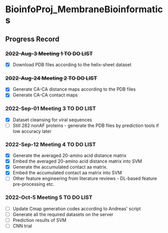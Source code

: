 # BioinfoProj_MembraneBioinformatics

## Progress Record

### ~~2022-Aug-3 Meeting 1 TO DO LIST~~
- [x] Download PDB files according to the helix-sheet dataset 

### ~~2022-Aug-24 Meeting 2 TO DO LIST~~
- [x] Generate CA-CA distance maps according to the PDB files 
- [x] Generate CA-CA contact maps 

### 2022-Sep-01 Meeting 3 TO DO LIST
- [x] Dataset cleansing for viral sequences 
- [ ] Still 282 nonAF proteins - generate the PDB files by prediction tools if low accuracy later

### 2022-Sep-12 Meeting 4 TO DO LIST 
- [x] Generate the averaged 20-amino acid distance matrix
- [x] Embed the averaged 20-amino acid distance matrix into SVM
- [x] Generate the accumulated contact aa matrix.
- [x] Embed the accumulated contact aa matrix into SVM
- [ ] Other feature engineering from literature reviews - DL-based feature pre-processing etc.

### 2022-Oct-5 Meeting 5 TO DO LIST
- [ ] Update Cmap generation codes according to Andreas' script
- [ ] Generate all the required datasets on the server
- [ ] Prediction results of SVM
- [ ] CNN trial
